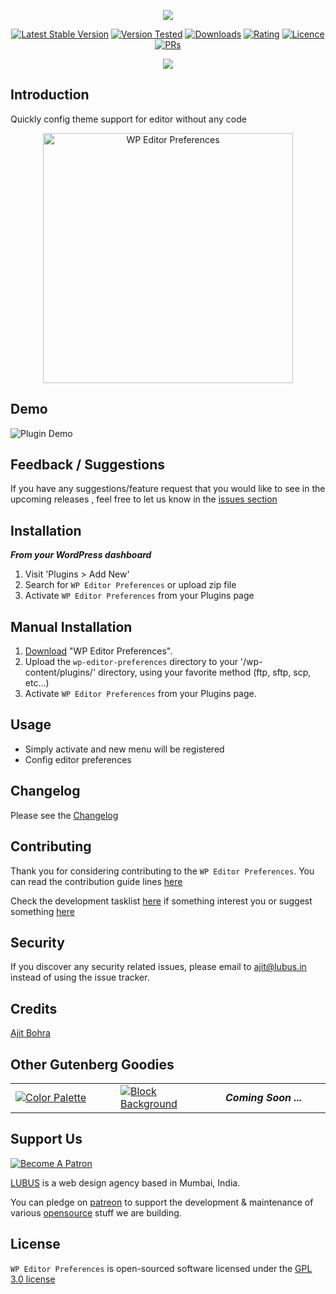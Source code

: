 <p align="center"><img src="https://raw.githubusercontent.com/lubusIN/wp-editor-preferences/master/.wordpress-org/logo.png"></p>

<p align="center">
<a href="https://wordpress.org/plugins/wp-editor-preferences/"><img src="https://img.shields.io/wordpress/plugin/v/wp-editor-preferences.svg" alt="Latest Stable Version"></a> <a href="https://wordpress.org/plugins/wp-editor-preferences/"><img src="https://img.shields.io/wordpress/v/wp-editor-preferences.svg" alt="Version Tested"></a> <a href="https://wordpress.org/plugins/wp-editor-preferences/"><img src="https://img.shields.io/wordpress/plugin/dt/wp-editor-preferences.svg" alt="Downloads"></a> <a href="https://wordpress.org/plugins/wp-editor-preferences/"><img src="https://img.shields.io/wordpress/plugin/r/wp-editor-preferences.svg" alt="Rating"></a> <a href="https://wordpress.org/plugins/wp-editor-preferences/"><img src="https://img.shields.io/aur/license/yaourt.svg" alt="Licence"></a>
<a href="https://github.com/lubusin/wp-editor-preferences/blob/master/CONTRIBUTING.md"><img src="https://img.shields.io/badge/PRs-welcome-brightgreen.svg?style=flat-square" alt="PRs"></a>
</p>

<center>
<a href="https://lubus.in/">
<img src="https://user-images.githubusercontent.com/1039236/40877801-3fa8ccf6-66a4-11e8-8f42-19ed4e883ce9.png" />
</a>
</center>

## Introduction

Quickly config theme support for editor without any code

<center>
<img width="400" src=".wordpress-org/illustration.svg" alt="WP Editor Preferences" />	
</center>

## Demo
![Plugin Demo](https://raw.githubusercontent.com/lubusIN/wp-editor-preferences/master/.wordpress-org/screenshot-1.gif)




## Feedback / Suggestions

If you have any suggestions/feature request that you would like to see in the upcoming releases , feel free to let us know in the [issues section](https://github.com/lubusIN/wp-editor-preferences/issues)


## Installation

***From your WordPress dashboard***
 1. Visit 'Plugins > Add New'
 2. Search for `WP Editor Preferences`  or upload zip file
 3. Activate `WP Editor Preferences` from your Plugins page

## Manual Installation
 1. [Download](https://wordpress.org/plugins/wp-editor-preferences/) "WP Editor Preferences".
 2. Upload the `wp-editor-preferences` directory to your '/wp-content/plugins/' directory, using your favorite method (ftp, sftp, scp, etc...)
 3. Activate `WP Editor Preferences` from your Plugins page.

## Usage

- Simply activate and new menu will be registered<br/>
- Config editor preferences

## Changelog

Please see the [Changelog](CHANGELOG.md) 
## Contributing

Thank you for considering contributing to the `WP Editor Preferences`. You can read the contribution guide lines [here](CONTRIBUTING.md)

Check the development tasklist [here](https://github.com/lubusIN/wp-editor-preferences/projects/1) if something interest you or suggest something [here](https://github.com/lubusIN/wp-editor-preferences/issues)

## Security

If you discover any security related issues, please email to [ajit@lubus.in](mailto:ajit@lubus.com) instead of using the issue tracker.

## Credits

[Ajit Bohra](http://https://twitter.com/ajitbohra)

## Other Gutenberg Goodies
<table width="100%">
	<tr>
		<td width="33.33%">
		<a href="https://github.com/lubusIN/color-palette-block">
			<img src="https://user-images.githubusercontent.com/1039236/38085557-935d7ce8-336e-11e8-920e-dc2d46610c6a.png" alt="Color Palette"/>
			</a>
		</td>
		<td width="33.33%">
			<a href="https://github.com/lubusIN/block-background">
			<img src="https://user-images.githubusercontent.com/1039236/38365718-068c190e-38fb-11e8-8ada-a4a50cfd95d1.png" alt="Block Background"/>
			</a>
		</td>
		<td width="33.33%"><strong><i>Coming Soon ...</i></strong></td>
	</tr>
</table>

##  Support Us

<a href="https://www.patreon.com/lubus">
<img src="https://c5.patreon.com/external/logo/become_a_patron_button.png" alt="Become A Patron"/>
</a>

[LUBUS](http://lubus.in) is a web design agency based in Mumbai, India.

You can pledge on [patreon](https://www.patreon.com/lubus) to support the development & maintenance of various [opensource](https://github.com/lubusIN/) stuff we are building.

## License

`WP Editor Preferences` is open-sourced software licensed under the [GPL 3.0 license](LICENSE)
